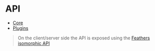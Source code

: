 # API

* [Core](/api/CORE.MD)
* [Plugins](/api/PLUGINS.MD)

> On the client/server side the API is exposed using the [Feathers isomorphic API](https://docs.feathersjs.com/api/client.html#universal-isomorphic-api)
